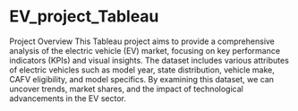 # EV_project_Tableau


Project Overview
This Tableau project aims to provide a comprehensive analysis of the electric vehicle (EV) market, focusing on key performance indicators (KPIs) and visual insights. The dataset includes various attributes of electric vehicles such as model year, state distribution, vehicle make, CAFV eligibility, and model specifics. By examining this dataset, we can uncover trends, market shares, and the impact of technological advancements in the EV sector.
